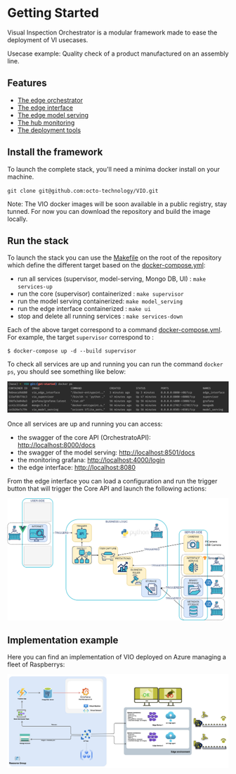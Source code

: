 # Getting Started

Visual Inspection Orchestrator is a modular framework made to ease the deployment of VI usecases.

Usecase example: Quality check of a product manufactured on an assembly line.


## Features

- [The edge orchestrator](supervisor.md) 
- [The edge interface](edge_interface.md)
- [The edge model serving](model_serving.md)
- [The hub monitoring](monitoring.md)
- [The deployment tools](deployment.md)


## Install the framework

To launch the complete stack, you'll need a minima docker install on your machine.

`git clone git@github.com:octo-technology/VIO.git`

Note: The VIO docker images will be soon available in a public registry, stay tunned. For now you can download the repository and build the image locally.

## Run the stack

To launch the stack you can use the [Makefile](https://github.com/octo-technology/VIO/blob/main/Makefile) on the root of the repository which define the different target based on the [docker-compose.yml](https://github.com/octo-technology/VIO/blob/main/docker-compose.yml):

- run all services (supervisor, model-serving, Mongo DB, UI) : `make services-up`
- run the core (supervisor) containerized : `make supervisor`
- run the model serving containerized: `make model_serving`
- run the edge interface containerized : `make ui`
- stop and delete all running services : `make services-down`

Each of the above target correspond to a command [docker-compose.yml](https://github.com/octo-technology/VIO/blob/main/docker-compose.yml). For example, the target `supervisor` correspond to :

```shell
$ docker-compose up -d --build supervisor
```

To check all services are up and running you can run the command `docker ps`, you should see something like below:

![stack-up-with-docker](images/stack-up-with-docker.png)

Once all services are up and running you can access:

- the swagger of the core API (OrchestratoAPI): [http://localhost:8000/docs](http://localhost:8000/docs)
- the swagger of the model serving: [http://localhost:8501/docs](http://localhost:8501/docs)
- the monitoring grafana: [http://localhost:4000/login](http://localhost:4000/login)
- the edge interface: [http://localhost:8080](http://localhost:8080)

From the edge interface you can load a configuration and run the trigger button that will trigger the Core API and launch the following actions:

 ![vio-architecture-stack](images/supervisor-actions.png)

## Implementation example

Here you can find an implementation of VIO deployed on Azure managing a fleet of Raspberrys:
 
 ![vio-architecture-stack](images/vio_azure_stack.png)
